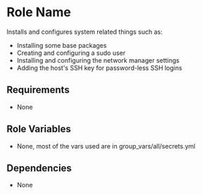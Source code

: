 Role Name
=========

Installs and configures system related things such as:
- Installing some base packages
- Creating and configuring a sudo user
- Installing and configuring the network manager settings
- Adding the host's SSH key for password-less SSH logins

Requirements
------------
- None

Role Variables
--------------
- None, most of the vars used are in group_vars/all/secrets.yml

Dependencies
------------
- None